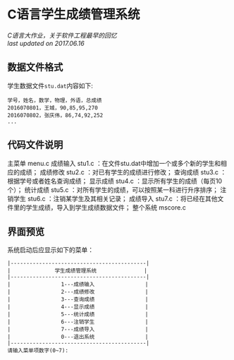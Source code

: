 # C语言学生成绩管理系统

*C语言大作业，关于软件工程最早的回忆*  
*last updated on 2017.06.16*

## 数据文件格式

学生数据文件`stu.dat`内容如下:
```
学号，姓名，数学，物理，外语，总成绩
2016070801，王城，90,85,95,270
2016070802，张庆伟，86,74,92,252
...
```

## 代码文件说明

主菜单   menu.c
成绩输入 stu1.c ：在文件stu.dat中增加一个或多个新的学生和相应的成绩；
成绩修改 stu2.c ：对已有学生的成绩进行修改；
查询成绩 stu3.c ：根据学号或者姓名查询成绩；
显示成绩 stu4.c ：显示所有学生的成绩（每页10个）；
统计成绩 stu5.c ：对所有学生的成绩，可以按照某一科进行升序排序；
注销学生 stu6.c ：注销某学生及其相关记录；
成绩导入 stu7.c ：将已经在其他文件里的学生成绩，导入到学生成绩数据文件； 
整个系统  mscore.c


## 界面预览

系统启动后应显示如下的菜单：
```
|-------------------------------------------|
|              学生成绩管理系统               |
|-------------------------------------------|
|                1---成绩输入                |
|                2---成绩修改                |
|                3---查询成绩                |
|                4---显示成绩                |
|                5---统计成绩                |
|                6---注销学生                |
|                7---成绩导入                |
|                0---退出系统                |
|-------------------------------------------|
请输入菜单项数字(0~7):  
```